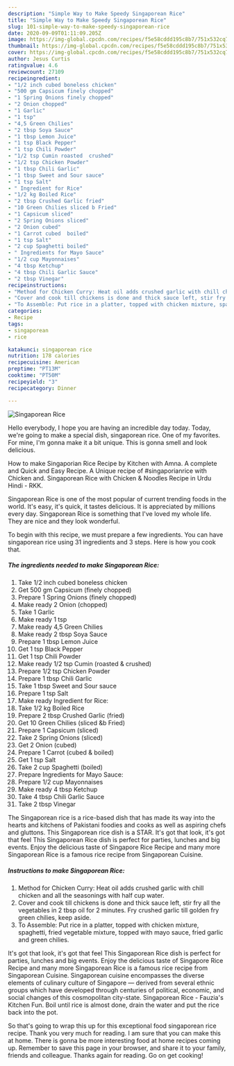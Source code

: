 ```yaml
---
description: "Simple Way to Make Speedy Singaporean Rice"
title: "Simple Way to Make Speedy Singaporean Rice"
slug: 101-simple-way-to-make-speedy-singaporean-rice
date: 2020-09-09T01:11:09.205Z
image: https://img-global.cpcdn.com/recipes/f5e58cddd195c8b7/751x532cq70/singaporean-rice-recipe-main-photo.jpg
thumbnail: https://img-global.cpcdn.com/recipes/f5e58cddd195c8b7/751x532cq70/singaporean-rice-recipe-main-photo.jpg
cover: https://img-global.cpcdn.com/recipes/f5e58cddd195c8b7/751x532cq70/singaporean-rice-recipe-main-photo.jpg
author: Jesus Curtis
ratingvalue: 4.6
reviewcount: 27109
recipeingredient:
- "1/2 inch cubed boneless chicken"
- "500 gm Capsicum finely chopped"
- "1 Spring Onions finely chopped"
- "2 Onion chopped"
- "1 Garlic"
- "1 tsp"
- "4,5 Green Chilies"
- "2 tbsp Soya Sauce"
- "1 tbsp Lemon Juice"
- "1 tsp Black Pepper"
- "1 tsp Chili Powder"
- "1/2 tsp Cumin roasted  crushed"
- "1/2 tsp Chicken Powder"
- "1 tbsp Chili Garlic"
- "1 tbsp Sweet and Sour sauce"
- "1 tsp Salt"
- " Ingredient for Rice"
- "1/2 kg Boiled Rice"
- "2 tbsp Crushed Garlic fried"
- "10 Green Chilies sliced b Fried"
- "1 Capsicum sliced"
- "2 Spring Onions sliced"
- "2 Onion cubed"
- "1 Carrot cubed  boiled"
- "1 tsp Salt"
- "2 cup Spaghetti boiled"
- " Ingredients for Mayo Sauce"
- "1/2 cup Mayonnaises"
- "4 tbsp Ketchup"
- "4 tbsp Chili Garlic Sauce"
- "2 tbsp Vinegar"
recipeinstructions:
- "Method for Chicken Curry: Heat oil adds crushed garlic with chill chicken and all the seasonings with half cup water."
- "Cover and cook till chickens is done and thick sauce left, stir fry all the vegetables in 2 tbsp oil for 2 minutes. Fry crushed garlic till golden fry green chilies, keep aside."
- "To Assemble: Put rice in a platter, topped with chicken mixture, spaghetti, fried vegetable mixture, topped with mayo sauce, fried garlic and green chilies."
categories:
- Recipe
tags:
- singaporean
- rice

katakunci: singaporean rice 
nutrition: 178 calories
recipecuisine: American
preptime: "PT13M"
cooktime: "PT50M"
recipeyield: "3"
recipecategory: Dinner

---
```



![Singaporean Rice](https://img-global.cpcdn.com/recipes/f5e58cddd195c8b7/751x532cq70/singaporean-rice-recipe-main-photo.jpg)

Hello everybody, I hope you are having an incredible day today. Today, we're going to make a special dish, singaporean rice. One of my favorites. For mine, I'm gonna make it a bit unique. This is gonna smell and look delicious.

How to make Singaporian Rice Recipe by Kitchen with Amna. A complete and Quick and Easy Recipe. A Unique recipe of #singaporianrice with Chicken and. Singaporean Rice with Chicken &amp; Noodles Recipe in Urdu Hindi - RKK.

Singaporean Rice is one of the most popular of current trending foods in the world. It's easy, it's quick, it tastes delicious. It is appreciated by millions every day. Singaporean Rice is something that I've loved my whole life. They are nice and they look wonderful.


To begin with this recipe, we must prepare a few ingredients. You can have singaporean rice using 31 ingredients and 3 steps. Here is how you cook that.

<!--inarticleads1-->

##### The ingredients needed to make Singaporean Rice:

1. Take 1/2 inch cubed boneless chicken
1. Get 500 gm Capsicum (finely chopped)
1. Prepare 1 Spring Onions (finely chopped)
1. Make ready 2 Onion (chopped)
1. Take 1 Garlic
1. Make ready 1 tsp
1. Make ready 4,5 Green Chilies
1. Make ready 2 tbsp Soya Sauce
1. Prepare 1 tbsp Lemon Juice
1. Get 1 tsp Black Pepper
1. Get 1 tsp Chili Powder
1. Make ready 1/2 tsp Cumin (roasted &amp; crushed)
1. Prepare 1/2 tsp Chicken Powder
1. Prepare 1 tbsp Chili Garlic
1. Take 1 tbsp Sweet and Sour sauce
1. Prepare 1 tsp Salt
1. Make ready  Ingredient for Rice:
1. Take 1/2 kg Boiled Rice
1. Prepare 2 tbsp Crushed Garlic (fried)
1. Get 10 Green Chilies (sliced &amp;b Fried)
1. Prepare 1 Capsicum (sliced)
1. Take 2 Spring Onions (sliced)
1. Get 2 Onion (cubed)
1. Prepare 1 Carrot (cubed &amp; boiled)
1. Get 1 tsp Salt
1. Take 2 cup Spaghetti (boiled)
1. Prepare  Ingredients for Mayo Sauce:
1. Prepare 1/2 cup Mayonnaises
1. Make ready 4 tbsp Ketchup
1. Take 4 tbsp Chili Garlic Sauce
1. Take 2 tbsp Vinegar


The Singaporean rice is a rice-based dish that has made its way into the hearts and kitchens of Pakistani foodies and cooks as well as aspiring chefs and gluttons. This Singaporean rice dish is a STAR. It&#39;s got that look, it&#39;s got that feel This Singaporean Rice dish is perfect for parties, lunches and big events. Enjoy the delicious taste of Singapore Rice Recipe and many more Singaporean Rice is a famous rice recipe from Singaporean Cuisine. 

<!--inarticleads2-->

##### Instructions to make Singaporean Rice:

1. Method for Chicken Curry: Heat oil adds crushed garlic with chill chicken and all the seasonings with half cup water.
1. Cover and cook till chickens is done and thick sauce left, stir fry all the vegetables in 2 tbsp oil for 2 minutes. Fry crushed garlic till golden fry green chilies, keep aside.
1. To Assemble: Put rice in a platter, topped with chicken mixture, spaghetti, fried vegetable mixture, topped with mayo sauce, fried garlic and green chilies.


It&#39;s got that look, it&#39;s got that feel This Singaporean Rice dish is perfect for parties, lunches and big events. Enjoy the delicious taste of Singapore Rice Recipe and many more Singaporean Rice is a famous rice recipe from Singaporean Cuisine. Singaporean cuisine encompasses the diverse elements of culinary culture of Singapore — derived from several ethnic groups which have developed through centuries of political, economic, and social changes of this cosmopolitan city-state. Singaporean Rice - Fauzia&#39;s Kitchen Fun. Boil until rice is almost done, drain the water and put the rice back into the pot. 

So that's going to wrap this up for this exceptional food singaporean rice recipe. Thank you very much for reading. I am sure that you can make this at home. There is gonna be more interesting food at home recipes coming up. Remember to save this page in your browser, and share it to your family, friends and colleague. Thanks again for reading. Go on get cooking!
